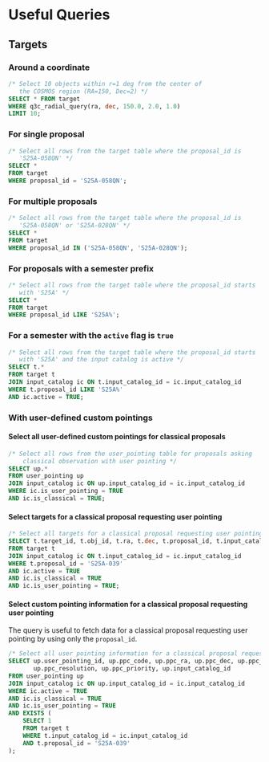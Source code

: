 # Useful Queries

## Targets

### Around a coordinate

```sql
/* Select 10 objects within r=1 deg from the center of
   the COSMOS region (RA=150, Dec=2) */
SELECT * FROM target
WHERE q3c_radial_query(ra, dec, 150.0, 2.0, 1.0)
LIMIT 10;
```

### For single proposal

```sql
/* Select all rows from the target table where the proposal_id is
   'S25A-058QN' */
SELECT *
FROM target
WHERE proposal_id = 'S25A-058QN';
```

### For multiple proposals

```sql
/* Select all rows from the target table where the proposal_id is
   'S25A-058QN' or 'S25A-028QN' */
SELECT *
FROM target
WHERE proposal_id IN ('S25A-058QN', 'S25A-028QN');
```

### For proposals with a semester prefix

```sql
/* Select all rows from the target table where the proposal_id starts
   with 'S25A' */
SELECT *
FROM target
WHERE proposal_id LIKE 'S25A%';
```

### For a semester with the `active` flag is `true`

```sql
/* Select all rows from the target table where the proposal_id starts
   with 'S25A' and the input catalog is active */
SELECT t.*
FROM target t
JOIN input_catalog ic ON t.input_catalog_id = ic.input_catalog_id
WHERE t.proposal_id LIKE 'S25A%'
AND ic.active = TRUE;
```

### With user-defined custom pointings

#### Select all user-defined custom pointings for classical proposals

```sql
/* Select all rows from the user_pointing table for proposals asking
    classical observation with user pointing */
SELECT up.*
FROM user_pointing up
JOIN input_catalog ic ON up.input_catalog_id = ic.input_catalog_id
WHERE ic.is_user_pointing = TRUE
AND ic.is_classical = TRUE;
```

#### Select targets for a classical proposal requesting user pointing

```sql
/* Select all targets for a classical proposal requesting user pointing */
SELECT t.target_id, t.obj_id, t.ra, t.dec, t.proposal_id, t.input_catalog_id
FROM target t
JOIN input_catalog ic ON t.input_catalog_id = ic.input_catalog_id
WHERE t.proposal_id = 'S25A-039'
AND ic.active = TRUE
AND ic.is_classical = TRUE
AND ic.is_user_pointing = TRUE;
```

#### Select custom pointing information for a classical proposal requesting user pointing

The query is useful to fetch data for a classical proposal requesting user pointing by using only the `proposal_id`.

```sql
/* Select all user pointing information for a classical proposal requesting user pointing */
SELECT up.user_pointing_id, up.ppc_code, up.ppc_ra, up.ppc_dec, up.ppc_pa,
       up.ppc_resolution, up.ppc_priority, up.input_catalog_id
FROM user_pointing up
JOIN input_catalog ic ON up.input_catalog_id = ic.input_catalog_id
WHERE ic.active = TRUE
AND ic.is_classical = TRUE
AND ic.is_user_pointing = TRUE
AND EXISTS (
    SELECT 1
    FROM target t
    WHERE t.input_catalog_id = ic.input_catalog_id
    AND t.proposal_id = 'S25A-039'
);
```
